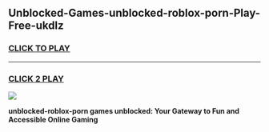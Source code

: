 
## Unblocked-Games-unblocked-roblox-porn-Play-Free-ukdlz
<h3>
<a href="https://premium76.site?title=unblocked-roblox-porn&ref=17A">CLICK TO PLAY</a></h3>
<hr>

<h3>
<a href="https://premium76.site?title=unblocked-roblox-porn&ref=17A">CLICK 2 PLAY</a>
  
</h3>

<a href="https://premium76.site?title=unblocked-roblox-porn&ref=17A"><img src="https://clearcache.store/games.png"></a>


**unblocked-roblox-porn games unblocked: Your Gateway to Fun and Accessible Online Gaming**
